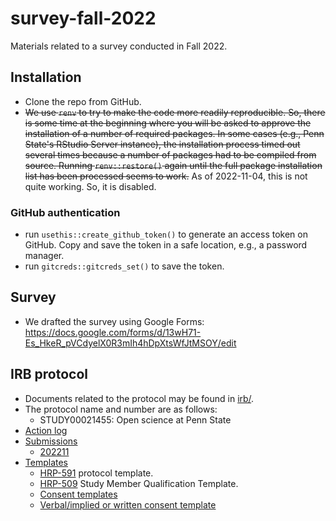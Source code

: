 # survey-fall-2022

Materials related to a survey conducted in Fall 2022.

## Installation

- Clone the repo from GitHub.
- ~~We use `renv` to try to make the code more readily reproducible. So, there is some time at the beginning where you will be asked to approve the installation of a number of required packages. In some cases (e.g., Penn State's RStudio Server instance), the installation process timed out several times because a number of packages had to be compiled from source. Running `renv::restore()` again until the full package installation list has been processed seems to work.~~ As of 2022-11-04, this is not quite working. So, it is disabled.

### GitHub authentication

- run `usethis::create_github_token()` to generate an access token on GitHub. Copy and save the token in a safe location, e.g., a password manager.
- run `gitcreds::gitcreds_set()` to save the token.

## Survey

- We drafted the survey using Google Forms: <https://docs.google.com/forms/d/13wH71-Es_HkeR_pVCdyelX0R3mIh4hDpXtsWfJtMSOY/edit>

## IRB protocol

- Documents related to the protocol may be found in [irb/](irb).
- The protocol name and number are as follows:
    - STUDY00021455: Open science at Penn State
- [Action log](irb/README.md)
- [Submissions](irb/submissions)
    - [202211](irb/submissions/2021111)
- [Templates](irb/templates)
    - [HRP-591](https://irb.psu.edu/IRB/sd/Doc/0/RI1D4A1VTUS4R30B6EGVR56JBC/HRP-591%20-%20Protocol%20for%20Human%20Subject%20Research.docx) protocol template.
    - [HRP-509](https://irb.psu.edu/IRB/sd/Doc/0/5QOLUGBK59AK1F170VP48451AC/HRP-509%20-%20Study%20Team%20Member%20Qualification%20Template.docx) Study Member Qualification Template.
    - [Consent templates](https://irb.psu.edu/IRB/sd/Rooms/DisplayPages/LayoutInitial?tab2=294B1E5FDD6A8142A2AF57F5F7F197BF&container=com.webridge.entity.Entity%5BOID%5BFB78CE9F10C2AF4B91A7880D62D229EE%5D%5D)
    - [Verbal/implied or written consent template](https://irb.psu.edu/IRB/sd/Doc/0/AF4KKKGDEMFKLAN164QN48GNFE/HRP-580%20-%20HRPP%20Consent%20Form%20Template.docx)
